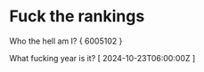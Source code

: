 # Fuck the rankings

Who the hell am I?
{ 6005102 }

What fucking year is it?
[ 2024-10-23T06:00:00Z ]
